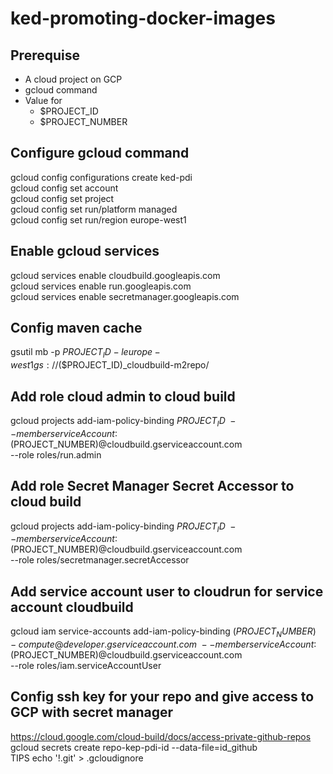 # ked-promoting-docker-images
## Prerequise
- A cloud project on GCP 
- gcloud command
- Value for   
    * $PROJECT_ID  
    * $PROJECT_NUMBER


## Configure gcloud command
gcloud config configurations create ked-pdi  
gcloud config set account <gcloud-account>   
gcloud config set project <gcloud-project-id>  
gcloud config set run/platform managed  
gcloud config set run/region europe-west1  


## Enable gcloud services
gcloud services enable cloudbuild.googleapis.com  
gcloud services enable run.googleapis.com  
gcloud services enable secretmanager.googleapis.com  

## Config maven cache
gsutil mb -p $PROJECT_ID -l europe-west1  gs://$($PROJECT_ID)_cloudbuild-m2repo/

## Add role cloud admin to cloud build

gcloud projects add-iam-policy-binding $PROJECT_ID \
--member serviceAccount:$(PROJECT_NUMBER)@cloudbuild.gserviceaccount.com \
--role roles/run.admin

## Add role Secret Manager Secret Accessor to cloud build

gcloud projects add-iam-policy-binding $PROJECT_ID \
--member serviceAccount:$(PROJECT_NUMBER)@cloudbuild.gserviceaccount.com \
--role roles/secretmanager.secretAccessor

## Add service account user to cloudrun for service account cloudbuild

gcloud iam service-accounts add-iam-policy-binding $(PROJECT_NUMBER)-compute@developer.gserviceaccount.com  \ 
--member serviceAccount:$(PROJECT_NUMBER)@cloudbuild.gserviceaccount.com  \
--role roles/iam.serviceAccountUser

## Config ssh key for your repo and give access to GCP with secret manager
https://cloud.google.com/cloud-build/docs/access-private-github-repos  
gcloud secrets create repo-kep-pdi-id --data-file=id_github  
TIPS echo '!.git' > .gcloudignore  
